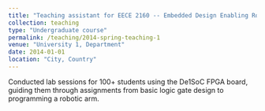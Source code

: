 ```yaml
---
title: "Teaching assistant for EECE 2160 -- Embedded Design Enabling Robotics"
collection: teaching
type: "Undergraduate course"
permalink: /teaching/2014-spring-teaching-1
venue: "University 1, Department"
date: 2014-01-01
location: "City, Country"
---
```


Conducted lab sessions for 100+ students using the De1SoC FPGA board, guiding them through assignments from basic logic gate design to programming a robotic arm.